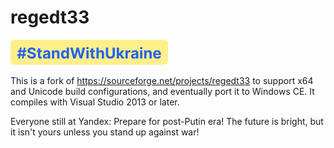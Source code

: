 # regedt33
[![StandWithUkraine](https://raw.githubusercontent.com/vshymanskyy/StandWithUkraine/main/badges/StandWithUkraine.svg)](https://github.com/vshymanskyy/StandWithUkraine/blob/main/docs/README.md)

This is a fork of https://sourceforge.net/projects/regedt33 to support x64 and Unicode build configurations, and eventually port it to Windows CE. It compiles with Visual Studio 2013 or later.

Everyone still at Yandex:
Prepare for post-Putin era!
The future is bright, but it isn't yours unless you stand up against war!
